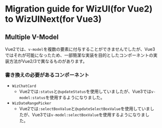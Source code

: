 # Migration guide for WizUI(for Vue2) to WizUINext(for Vue3)

## Multiple V-Model

Vue2では、`v-model`を複数の要素に付与することができませんでしたが、Vue3ではそれが可能になったため、一部簡潔な実装を目的としたコンポーネントの実装方法がVue2/3で異なるものがあります。

### 書き換えの必要があるコンポーネント

- `WizChatCard`
  - Vue2では`:status`と`@updateStatus`を使用していましたが、Vue3では`v-model:status`を使用するようになりました。
- `WizDateRangePicker`
  - Vue2では`:selectBoxValue`と`@updateSelectBoxValue`を使用していましたが、Vue3では`v-model:selectBoxValue`を使用するようになりました。
